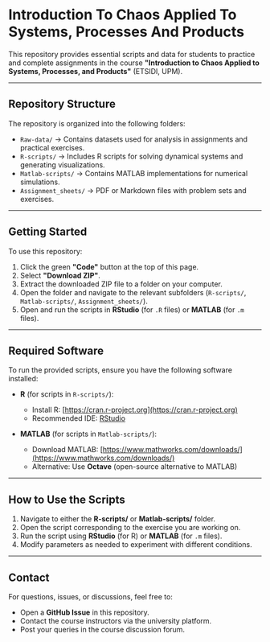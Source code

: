 # Introduction To Chaos Applied To Systems, Processes And Products

This repository provides essential scripts and data for students to practice and complete assignments in the course **"Introduction to Chaos Applied to Systems, Processes, and Products"** (ETSIDI, UPM).

---

## Repository Structure
The repository is organized into the following folders:

- `Raw-data/` → Contains datasets used for analysis in assignments and practical exercises.
- `R-scripts/` → Includes R scripts for solving dynamical systems and generating visualizations.
- `Matlab-scripts/` → Contains MATLAB implementations for numerical simulations.
- `Assignment_sheets/` → PDF or Markdown files with problem sets and exercises.

---

## Getting Started

To use this repository:

1. Click the green **"Code"** button at the top of this page.
2. Select **"Download ZIP"**.
3. Extract the downloaded ZIP file to a folder on your computer.
4. Open the folder and navigate to the relevant subfolders (`R-scripts/`, `Matlab-scripts/`, `Assignment_sheets/`).
5. Open and run the scripts in **RStudio** (for `.R` files) or **MATLAB** (for `.m` files).

---

## Required Software

To run the provided scripts, ensure you have the following software installed:

- **R** (for scripts in `R-scripts/`):
  - Install R: [https://cran.r-project.org](https://cran.r-project.org)
  - Recommended IDE: [RStudio](https://posit.co/download/rstudio-desktop/)

- **MATLAB** (for scripts in `Matlab-scripts/`):
  - Download MATLAB: [https://www.mathworks.com/downloads/](https://www.mathworks.com/downloads/)
  - Alternative: Use **Octave** (open-source alternative to MATLAB)

---

## How to Use the Scripts

1. Navigate to either the **R-scripts/** or **Matlab-scripts/** folder.
2. Open the script corresponding to the exercise you are working on.
3. Run the script using **RStudio** (for R) or **MATLAB** (for `.m` files).
4. Modify parameters as needed to experiment with different conditions.

---

## Contact

For questions, issues, or discussions, feel free to:
- Open a **GitHub Issue** in this repository.
- Contact the course instructors via the university platform.
- Post your queries in the course discussion forum.
